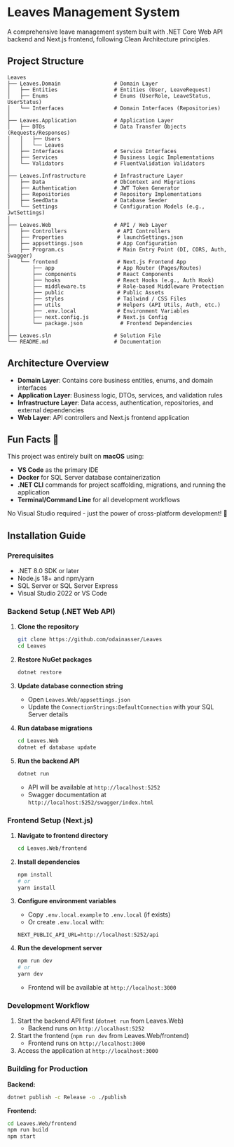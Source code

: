 # Leaves Management System

A comprehensive leave management system built with .NET Core Web API backend and Next.js frontend, following Clean Architecture principles.

## Project Structure

```
Leaves
├── Leaves.Domain                 # Domain Layer
│   ├── Entities                  # Entities (User, LeaveRequest)
│   ├── Enums                     # Enums (UserRole, LeaveStatus, UserStatus)
│   └── Interfaces                # Domain Interfaces (Repositories)
│
├── Leaves.Application            # Application Layer
│   ├── DTOs                      # Data Transfer Objects (Requests/Responses)
│   │   ├── Users
│   │   └── Leaves
│   ├── Interfaces                # Service Interfaces
│   ├── Services                  # Business Logic Implementations
│   └── Validators                # FluentValidation Validators
│
├── Leaves.Infrastructure         # Infrastructure Layer
│   ├── Data                      # DbContext and Migrations
│   ├── Authentication            # JWT Token Generator
│   ├── Repositories              # Repository Implementations
│   ├── SeedData                  # Database Seeder
│   └── Settings                  # Configuration Models (e.g., JwtSettings)
│
├── Leaves.Web                    # API / Web Layer
│   ├── Controllers                # API Controllers
│   ├── Properties                 # launchSettings.json
│   ├── appsettings.json           # App Configuration
│   ├── Program.cs                 # Main Entry Point (DI, CORS, Auth, Swagger)
│   └── frontend                   # Next.js Frontend App
│       ├── app                    # App Router (Pages/Routes)
│       ├── components             # React Components
│       ├── hooks                  # React Hooks (e.g., Auth Hook)
│       ├── middleware.ts          # Role-based Middleware Protection
│       ├── public                 # Public Assets
│       ├── styles                 # Tailwind / CSS Files
│       ├── utils                  # Helpers (API Utils, Auth, etc.)
│       ├── .env.local             # Environment Variables
│       ├── next.config.js         # Next.js Config
│       └── package.json            # Frontend Dependencies
│
├── Leaves.sln                    # Solution File
└── README.md                     # Documentation
```

## Architecture Overview

- **Domain Layer**: Contains core business entities, enums, and domain interfaces
- **Application Layer**: Business logic, DTOs, services, and validation rules
- **Infrastructure Layer**: Data access, authentication, repositories, and external dependencies
- **Web Layer**: API controllers and Next.js frontend application

## Fun Facts 🎉

This project was entirely built on **macOS** using:
- **VS Code** as the primary IDE
- **Docker** for SQL Server database containerization
- **.NET CLI** commands for project scaffolding, migrations, and running the application
- **Terminal/Command Line** for all development workflows

No Visual Studio required - just the power of cross-platform development! 🚀

## Installation Guide

### Prerequisites
- .NET 8.0 SDK or later
- Node.js 18+ and npm/yarn
- SQL Server or SQL Server Express
- Visual Studio 2022 or VS Code

### Backend Setup (.NET Web API)

1. **Clone the repository**
   ```bash
   git clone https://github.com/odainasser/Leaves
   cd Leaves
   ```

2. **Restore NuGet packages**
   ```bash
   dotnet restore
   ```

3. **Update database connection string**
   - Open `Leaves.Web/appsettings.json`
   - Update the `ConnectionStrings:DefaultConnection` with your SQL Server details

4. **Run database migrations**
   ```bash
   cd Leaves.Web
   dotnet ef database update
   ```

5. **Run the backend API**
   ```bash
   dotnet run
   ```
   - API will be available at `http://localhost:5252`
   - Swagger documentation at `http://localhost:5252/swagger/index.html`

### Frontend Setup (Next.js)

1. **Navigate to frontend directory**
   ```bash
   cd Leaves.Web/frontend
   ```

2. **Install dependencies**
   ```bash
   npm install
   # or
   yarn install
   ```

3. **Configure environment variables**
   - Copy `.env.local.example` to `.env.local` (if exists)
   - Or create `.env.local` with:
   ```env
   NEXT_PUBLIC_API_URL=http://localhost:5252/api
   ```

4. **Run the development server**
   ```bash
   npm run dev
   # or
   yarn dev
   ```
   - Frontend will be available at `http://localhost:3000`

### Development Workflow

1. Start the backend API first (`dotnet run` from Leaves.Web)
   - Backend runs on `http://localhost:5252`
2. Start the frontend (`npm run dev` from Leaves.Web/frontend)
   - Frontend runs on `http://localhost:3000`
3. Access the application at `http://localhost:3000`

### Building for Production

**Backend:**
```bash
dotnet publish -c Release -o ./publish
```

**Frontend:**
```bash
cd Leaves.Web/frontend
npm run build
npm start
```
